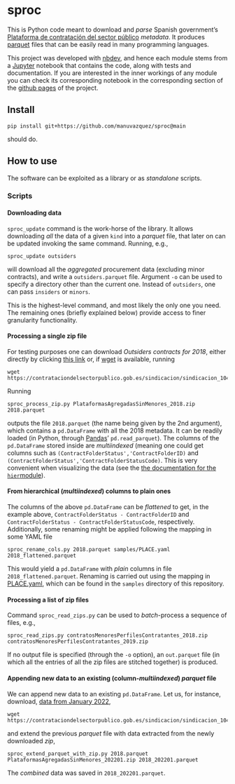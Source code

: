 sproc
================

<!-- WARNING: THIS FILE WAS AUTOGENERATED! DO NOT EDIT! -->

This is Python code meant to download and *parse* Spanish government’s
[Plataforma de contratación del sector
público](https://contrataciondelestado.es) *metadata*. It produces
[parquet](https://parquet.apache.org/) files that can be easily read in
many programming languages.

This project was developed with
[nbdev](https://github.com/fastai/nbdev), and hence each module stems
from a [Jupyter](https://jupyter.org/) notebook that contains the code,
along with tests and documentation. If you are interested in the inner
workings of any module you can check its corresponding notebook in the
corresponding section of the [github
pages](https://manuvazquez.github.io/sproc/) of the project.

## Install

    pip install git+https://github.com/manuvazquez/sproc@main

should do.

## How to use

The software can be exploited as a library or as *standalone* scripts.

### Scripts

#### Downloading data

`sproc_update` command is the work-horse of the library. It allows
downloading *all* the data of a given `kind` into a *parquet* file, that
later on can be updated invoking the same command. Running, e.g.,

    sproc_update outsiders

will download all the *aggregated* procurement data (excluding minor
contracts), and write a `outsiders.parquet` file. Argument `-o` can be
used to specify a directory other than the current one. Instead of
`outsiders`, one can pass `insiders` or `minors`.

This is the highest-level command, and most likely the only one you
need. The remaining ones (briefly explained below) provide access to
finer granularity functionality.

#### Processing a single zip file

For testing purposes one can download *Outsiders contracts for 2018*,
either directly by clicking [this
link](https://contrataciondelsectorpublico.gob.es/sindicacion/sindicacion_1044/PlataformasAgregadasSinMenores_2018.zip)
or, if [wget](https://www.gnu.org/software/wget/) is available, running

    wget https://contrataciondelsectorpublico.gob.es/sindicacion/sindicacion_1044/PlataformasAgregadasSinMenores_2018.zip

Running

    sproc_process_zip.py PlataformasAgregadasSinMenores_2018.zip 2018.parquet

outputs the file `2018.parquet` (the name being given by the 2nd
argument), which contains a `pd.DataFrame` with all the 2018 metadata.
It can be readily loaded (in Python, through
[Pandas](https://pandas.pydata.org/)’ `pd.read_parquet`). The columns of
the `pd.DataFrame` stored inside are *multiindexed* (meaning one could
get columns such as `(ContractFolderStatus','ContractFolderID)` and
`(ContractFolderStatus','ContractFolderStatusCode)`. This is very
convenient when visualizing the data (see the [the documentation for the
`hier`module](https://manuvazquez.github.io/sproc/hierarchical.html#flat_df_to_multiindexed_df)).

#### From hierarchical (*multiindexed*) columns to plain ones

The columns of the above `pd.DataFrame` can be *flattened* to get, in
the example above, `ContractFolderStatus - ContractFolderID` and
`ContractFolderStatus - ContractFolderStatusCode`, respectively.
Additionally, some renaming might be applied following the mapping in
some YAML file

    sproc_rename_cols.py 2018.parquet samples/PLACE.yaml 2018_flattened.parquet

This would yield a `pd.DataFrame` with *plain* columns in file
`2018_flattened.parquet`. Renaming is carried out using the mapping in
[PLACE.yaml](https://github.com/manuvazquez/sproc/blob/main/samples/PLACE.yaml),
which can be found in the `samples` directory of this repository.

#### Processing a list of zip files

Command `sproc_read_zips.py` can be used to *batch*-process a sequence
of files, e.g.,

    sproc_read_zips.py contratosMenoresPerfilesContratantes_2018.zip contratosMenoresPerfilesContratantes_2019.zip

If no output file is specified (through the `-o` option), an
`out.parquet` file (in which all the entries of all the zip files are
stitched together) is produced.

#### Appending new data to an existing (column-*multiindexed*) *parquet* file

We can append new data to an existing `pd.DataFrame`. Let us, for
instance, download, [data from January
2022](https://contrataciondelsectorpublico.gob.es/sindicacion/sindicacion_1044/PlataformasAgregadasSinMenores_202201.zip),

    wget https://contrataciondelsectorpublico.gob.es/sindicacion/sindicacion_1044/PlataformasAgregadasSinMenores_202201.zip

and extend the previous *parquet* file with data extracted from the
newly downloaded *zip*,

    sproc_extend_parquet_with_zip.py 2018.parquet PlataformasAgregadasSinMenores_202201.zip 2018_202201.parquet

The *combined* data was saved in `2018_202201.parquet`.
